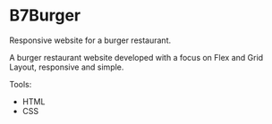 # B7Burger
Responsive website for a burger restaurant.

A burger restaurant website developed with a focus on Flex and Grid Layout, responsive and simple.

Tools:
- HTML
- CSS
